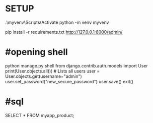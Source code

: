 # SETUP

.\myvenv\Scripts\Activate
python -m venv myvenv

pip install -r requirements.txt
http://127.0.0.1:8000/admin/

# #opening shell

python manage.py shell
from django.contrib.auth.models import User
print(User.objects.all())  # Lists all users
user = User.objects.get(username="admin")
user.set_password("new_secure_password")
user.save()
exit()

# #sql
SELECT * FROM myapp_product;



